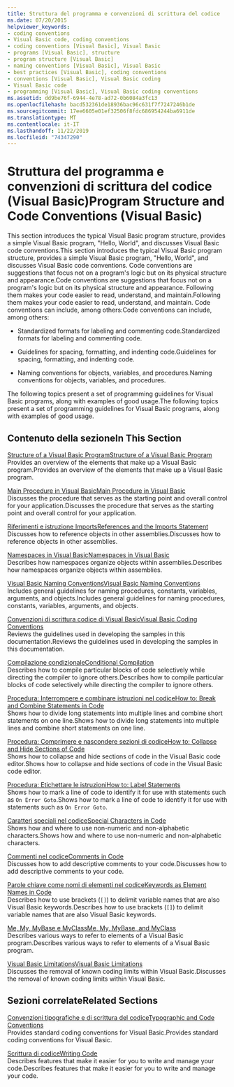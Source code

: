 ```yaml
---
title: Struttura del programma e convenzioni di scrittura del codice
ms.date: 07/20/2015
helpviewer_keywords:
- coding conventions
- Visual Basic code, coding conventions
- coding conventions [Visual Basic], Visual Basic
- programs [Visual Basic], structure
- program structure [Visual Basic]
- naming conventions [Visual Basic], Visual Basic
- best practices [Visual Basic], coding conventions
- conventions [Visual Basic], Visual Basic coding
- Visual Basic code
- programming [Visual Basic], Visual Basic coding conventions
ms.assetid: dd9be76f-6944-4e78-ad72-0b6084a3fc13
ms.openlocfilehash: bacd532361de18936bac96c631f7f7247246b1de
ms.sourcegitcommit: 17ee6605e01ef32506f8fdc686954244ba6911de
ms.translationtype: MT
ms.contentlocale: it-IT
ms.lasthandoff: 11/22/2019
ms.locfileid: "74347290"
---
```

# <a name="program-structure-and-code-conventions-visual-basic"></a><span data-ttu-id="63682-102">Struttura del programma e convenzioni di scrittura del codice (Visual Basic)</span><span class="sxs-lookup"><span data-stu-id="63682-102">Program Structure and Code Conventions (Visual Basic)</span></span>
<span data-ttu-id="63682-103">This section introduces the typical Visual Basic program structure, provides a simple Visual Basic program, "Hello, World", and discusses Visual Basic code conventions.</span><span class="sxs-lookup"><span data-stu-id="63682-103">This section introduces the typical Visual Basic program structure, provides a simple Visual Basic program, "Hello, World", and discusses Visual Basic code conventions.</span></span> <span data-ttu-id="63682-104">Code conventions are suggestions that focus not on a program's logic but on its physical structure and appearance.</span><span class="sxs-lookup"><span data-stu-id="63682-104">Code conventions are suggestions that focus not on a program's logic but on its physical structure and appearance.</span></span> <span data-ttu-id="63682-105">Following them makes your code easier to read, understand, and maintain.</span><span class="sxs-lookup"><span data-stu-id="63682-105">Following them makes your code easier to read, understand, and maintain.</span></span> <span data-ttu-id="63682-106">Code conventions can include, among others:</span><span class="sxs-lookup"><span data-stu-id="63682-106">Code conventions can include, among others:</span></span>  
  
- <span data-ttu-id="63682-107">Standardized formats for labeling and commenting code.</span><span class="sxs-lookup"><span data-stu-id="63682-107">Standardized formats for labeling and commenting code.</span></span>  
  
- <span data-ttu-id="63682-108">Guidelines for spacing, formatting, and indenting code.</span><span class="sxs-lookup"><span data-stu-id="63682-108">Guidelines for spacing, formatting, and indenting code.</span></span>  
  
- <span data-ttu-id="63682-109">Naming conventions for objects, variables, and procedures.</span><span class="sxs-lookup"><span data-stu-id="63682-109">Naming conventions for objects, variables, and procedures.</span></span>  
  
 <span data-ttu-id="63682-110">The following topics present a set of programming guidelines for Visual Basic programs, along with examples of good usage.</span><span class="sxs-lookup"><span data-stu-id="63682-110">The following topics present a set of programming guidelines for Visual Basic programs, along with examples of good usage.</span></span>  
  
## <a name="in-this-section"></a><span data-ttu-id="63682-111">Contenuto della sezione</span><span class="sxs-lookup"><span data-stu-id="63682-111">In This Section</span></span>  
 [<span data-ttu-id="63682-112">Structure of a Visual Basic Program</span><span class="sxs-lookup"><span data-stu-id="63682-112">Structure of a Visual Basic Program</span></span>](../../../visual-basic/programming-guide/program-structure/structure-of-a-visual-basic-program.md)  
 <span data-ttu-id="63682-113">Provides an overview of the elements that make up a Visual Basic program.</span><span class="sxs-lookup"><span data-stu-id="63682-113">Provides an overview of the elements that make up a Visual Basic program.</span></span>  
  
 [<span data-ttu-id="63682-114">Main Procedure in Visual Basic</span><span class="sxs-lookup"><span data-stu-id="63682-114">Main Procedure in Visual Basic</span></span>](../../../visual-basic/programming-guide/program-structure/main-procedure.md)  
 <span data-ttu-id="63682-115">Discusses the procedure that serves as the starting point and overall control for your application.</span><span class="sxs-lookup"><span data-stu-id="63682-115">Discusses the procedure that serves as the starting point and overall control for your application.</span></span>  
  
 [<span data-ttu-id="63682-116">Riferimenti e istruzione Imports</span><span class="sxs-lookup"><span data-stu-id="63682-116">References and the Imports Statement</span></span>](../../../visual-basic/programming-guide/program-structure/references-and-the-imports-statement.md)  
 <span data-ttu-id="63682-117">Discusses how to reference objects in other assemblies.</span><span class="sxs-lookup"><span data-stu-id="63682-117">Discusses how to reference objects in other assemblies.</span></span>  
  
 [<span data-ttu-id="63682-118">Namespaces in Visual Basic</span><span class="sxs-lookup"><span data-stu-id="63682-118">Namespaces in Visual Basic</span></span>](../../../visual-basic/programming-guide/program-structure/namespaces.md)  
 <span data-ttu-id="63682-119">Describes how namespaces organize objects within assemblies.</span><span class="sxs-lookup"><span data-stu-id="63682-119">Describes how namespaces organize objects within assemblies.</span></span>  
  
 [<span data-ttu-id="63682-120">Visual Basic Naming Conventions</span><span class="sxs-lookup"><span data-stu-id="63682-120">Visual Basic Naming Conventions</span></span>](../../../visual-basic/programming-guide/program-structure/naming-conventions.md)  
 <span data-ttu-id="63682-121">Includes general guidelines for naming procedures, constants, variables, arguments, and objects.</span><span class="sxs-lookup"><span data-stu-id="63682-121">Includes general guidelines for naming procedures, constants, variables, arguments, and objects.</span></span>  
  
 [<span data-ttu-id="63682-122">Convenzioni di scrittura codice di Visual Basic</span><span class="sxs-lookup"><span data-stu-id="63682-122">Visual Basic Coding Conventions</span></span>](../../../visual-basic/programming-guide/program-structure/coding-conventions.md)  
 <span data-ttu-id="63682-123">Reviews the guidelines used in developing the samples in this documentation.</span><span class="sxs-lookup"><span data-stu-id="63682-123">Reviews the guidelines used in developing the samples in this documentation.</span></span>  
  
 [<span data-ttu-id="63682-124">Compilazione condizionale</span><span class="sxs-lookup"><span data-stu-id="63682-124">Conditional Compilation</span></span>](../../../visual-basic/programming-guide/program-structure/conditional-compilation.md)  
 <span data-ttu-id="63682-125">Describes how to compile particular blocks of code selectively while directing the compiler to ignore others.</span><span class="sxs-lookup"><span data-stu-id="63682-125">Describes how to compile particular blocks of code selectively while directing the compiler to ignore others.</span></span>  
  
 [<span data-ttu-id="63682-126">Procedura: Interrompere e combinare istruzioni nel codice</span><span class="sxs-lookup"><span data-stu-id="63682-126">How to: Break and Combine Statements in Code</span></span>](../../../visual-basic/programming-guide/program-structure/how-to-break-and-combine-statements-in-code.md)  
 <span data-ttu-id="63682-127">Shows how to divide long statements into multiple lines and combine short statements on one line.</span><span class="sxs-lookup"><span data-stu-id="63682-127">Shows how to divide long statements into multiple lines and combine short statements on one line.</span></span>  
  
 [<span data-ttu-id="63682-128">Procedura: Comprimere e nascondere sezioni di codice</span><span class="sxs-lookup"><span data-stu-id="63682-128">How to: Collapse and Hide Sections of Code</span></span>](../../../visual-basic/programming-guide/program-structure/how-to-collapse-and-hide-sections-of-code.md)  
 <span data-ttu-id="63682-129">Shows how to collapse and hide sections of code in the Visual Basic code editor.</span><span class="sxs-lookup"><span data-stu-id="63682-129">Shows how to collapse and hide sections of code in the Visual Basic code editor.</span></span>  
  
 [<span data-ttu-id="63682-130">Procedura: Etichettare le istruzioni</span><span class="sxs-lookup"><span data-stu-id="63682-130">How to: Label Statements</span></span>](../../../visual-basic/programming-guide/program-structure/how-to-label-statements.md)  
 <span data-ttu-id="63682-131">Shows how to mark a line of code to identify it for use with statements such as `On Error Goto`.</span><span class="sxs-lookup"><span data-stu-id="63682-131">Shows how to mark a line of code to identify it for use with statements such as `On Error Goto`.</span></span>  
  
 [<span data-ttu-id="63682-132">Caratteri speciali nel codice</span><span class="sxs-lookup"><span data-stu-id="63682-132">Special Characters in Code</span></span>](../../../visual-basic/programming-guide/program-structure/special-characters-in-code.md)  
 <span data-ttu-id="63682-133">Shows how and where to use non-numeric and non-alphabetic characters.</span><span class="sxs-lookup"><span data-stu-id="63682-133">Shows how and where to use non-numeric and non-alphabetic characters.</span></span>  
  
 [<span data-ttu-id="63682-134">Commenti nel codice</span><span class="sxs-lookup"><span data-stu-id="63682-134">Comments in Code</span></span>](../../../visual-basic/programming-guide/program-structure/comments-in-code.md)  
 <span data-ttu-id="63682-135">Discusses how to add descriptive comments to your code.</span><span class="sxs-lookup"><span data-stu-id="63682-135">Discusses how to add descriptive comments to your code.</span></span>  
  
 [<span data-ttu-id="63682-136">Parole chiave come nomi di elementi nel codice</span><span class="sxs-lookup"><span data-stu-id="63682-136">Keywords as Element Names in Code</span></span>](../../../visual-basic/programming-guide/program-structure/keywords-as-element-names-in-code.md)  
 <span data-ttu-id="63682-137">Describes how to use brackets (`[]`) to delimit variable names that are also Visual Basic keywords.</span><span class="sxs-lookup"><span data-stu-id="63682-137">Describes how to use brackets (`[]`) to delimit variable names that are also Visual Basic keywords.</span></span>  
  
 [<span data-ttu-id="63682-138">Me, My, MyBase e MyClass</span><span class="sxs-lookup"><span data-stu-id="63682-138">Me, My, MyBase, and MyClass</span></span>](../../../visual-basic/programming-guide/program-structure/me-my-mybase-and-myclass.md)  
 <span data-ttu-id="63682-139">Describes various ways to refer to elements of a Visual Basic program.</span><span class="sxs-lookup"><span data-stu-id="63682-139">Describes various ways to refer to elements of a Visual Basic program.</span></span>  
  
 [<span data-ttu-id="63682-140">Visual Basic Limitations</span><span class="sxs-lookup"><span data-stu-id="63682-140">Visual Basic Limitations</span></span>](../../../visual-basic/programming-guide/program-structure/limitations.md)  
 <span data-ttu-id="63682-141">Discusses the removal of known coding limits within Visual Basic.</span><span class="sxs-lookup"><span data-stu-id="63682-141">Discusses the removal of known coding limits within Visual Basic.</span></span>  
  
## <a name="related-sections"></a><span data-ttu-id="63682-142">Sezioni correlate</span><span class="sxs-lookup"><span data-stu-id="63682-142">Related Sections</span></span>  
 [<span data-ttu-id="63682-143">Convenzioni tipografiche e di scrittura del codice</span><span class="sxs-lookup"><span data-stu-id="63682-143">Typographic and Code Conventions</span></span>](../../../visual-basic/language-reference/typographic-and-code-conventions.md)  
 <span data-ttu-id="63682-144">Provides standard coding conventions for Visual Basic.</span><span class="sxs-lookup"><span data-stu-id="63682-144">Provides standard coding conventions for Visual Basic.</span></span>  
  
 [<span data-ttu-id="63682-145">Scrittura di codice</span><span class="sxs-lookup"><span data-stu-id="63682-145">Writing Code</span></span>](/visualstudio/ide/writing-code-in-the-code-and-text-editor)  
 <span data-ttu-id="63682-146">Describes features that make it easier for you to write and manage your code.</span><span class="sxs-lookup"><span data-stu-id="63682-146">Describes features that make it easier for you to write and manage your code.</span></span>
